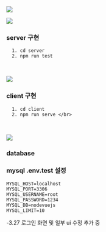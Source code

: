 <img src="https://capsule-render.vercel.app/api?type=slice&color=auto&height=300&section=header&text=Shopping%20SCM&fontSize=40&textBg=true&fontAlign=50" />

<img src="https://img.shields.io/badge/Node.js-43853D?style=for-the-badge&logo=node.js&logoColor=white" /> </br>

### server 구현 
```
  1. cd server
  2. npm run test
```
<br>


<img src="https://img.shields.io/badge/Vue.js-35495E?style=for-the-badge&logo=vue.js&logoColor=4FC08D" />  </br>
### client 구현
```
  1. cd client
  2. npm run serve </br>
```
<br>


<img src="https://img.shields.io/badge/MySQL-00000F?style=for-the-badge&logo=mysql&logoColor=white" /> </br>
### database

### mysql .env.test 설정
```
MYSQL_HOST=localhost
MYSQL_PORT=3306
MYSQL_USERNAME=root
MYSQL_PASSWORD=1234
MYSQL_DB=nodevuejs
MYSQL_LIMIT=10
```

-3.27 로그인 화면 및 일부 ui 수정 추가 중
